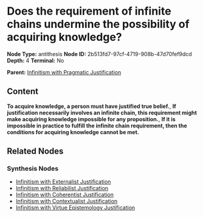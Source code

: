 # Does the requirement of infinite chains undermine the possibility of acquiring knowledge?

**Node Type:** antithesis
**Node ID:** 2b513fd7-97cf-4719-908b-47d70fef9dcd
**Depth:** 4
**Terminal:** No

**Parent:** [Infinitism with Pragmatic Justification](infinitism-with-pragmatic-justification-synthesis-889b8c3d-fddf-4f02-b358-943454384770.md)

## Content

**To acquire knowledge, a person must have justified true belief.**, **If justification necessarily involves an infinite chain, this requirement might make acquiring knowledge impossible for any proposition.**, **If it is impossible in practice to fulfill the infinite chain requirement, then the conditions for acquiring knowledge cannot be met.**

## Related Nodes

### Synthesis Nodes

- [Infinitism with Externalist Justification](infinitism-with-externalist-justification-synthesis-ea004f37-a4ba-4232-99fa-c900bca6b59f.md)
- [Infinitism with Reliabilist Justification](infinitism-with-reliabilist-justification-synthesis-b5231c8c-9101-4ae3-b955-b3e40c64d775.md)
- [Infinitism with Coherentist Justification](infinitism-with-coherentist-justification-synthesis-1b407c01-2ada-4538-a567-48c100c7d27c.md)
- [Infinitism with Contextualist Justification](infinitism-with-contextualist-justification-synthesis-62069697-d763-45ad-bcff-3b28e599dac4.md)
- [Infinitism with Virtue Epistemology Justification](infinitism-with-virtue-epistemology-justification-synthesis-12da7652-b62a-4ae9-b161-778996d317f8.md)
